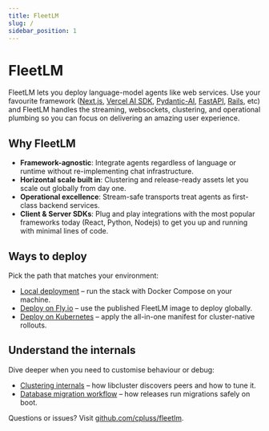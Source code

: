 ```yaml
---
title: FleetLM
slug: /
sidebar_position: 1
---
```


# FleetLM

FleetLM lets you deploy language-model agents like web services. Use your favourite framework ([Next.js](https://nextjs.org/), [Vercel AI SDK](https://ai-sdk.dev/docs/introduction), [Pydantic-AI](https://ai.pydantic.dev/), [FastAPI](https://fastapi.tiangolo.com/), [Rails](https://rubyonrails.org/), etc) and FleetLM handles the streaming, websockets, clustering, and operational plumbing so you can focus on delivering an amazing user experience.

## Why FleetLM

- **Framework-agnostic**: Integrate agents regardless of language or runtime without re-implementing chat infrastructure.
- **Horizontal scale built in**: Clustering and release-ready assets let you scale out globally from day one.
- **Operational excellence**: Stream-safe transports treat agents as first-class backend services.
- **Client & Server SDKs**: Plug and play integrations with the most popular frameworks today (React, Python, Nodejs) to get you up and running with minimal lines of code.

## Ways to deploy

Pick the path that matches your environment:

- [Local deployment](deployment/local.md) – run the stack with Docker Compose on your machine.
- [Deploy on Fly.io](deployment/fly-io.md) – use the published FleetLM image to deploy globally.
- [Deploy on Kubernetes](deployment/kubernetes.md) – apply the all-in-one manifest for cluster-native rollouts.

## Understand the internals

Dive deeper when you need to customise behaviour or debug:

- [Clustering internals](internals/clustering.md) – how libcluster discovers peers and how to tune it.
- [Database migration workflow](internals/database-migrations.md) – how releases run migrations safely on boot.

Questions or issues? Visit [github.com/cpluss/fleetlm](https://github.com/cpluss/fleetlm).